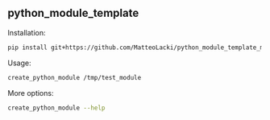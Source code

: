 ## python_module_template


Installation:

```bash
pip install git+https://github.com/MatteoLacki/python_module_template_module.git
```

Usage:

```bash
create_python_module /tmp/test_module
```

More options:
```bash
create_python_module --help
```


